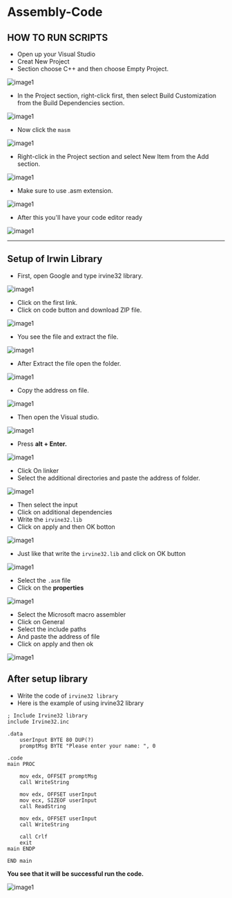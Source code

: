 # Assembly-Code

## HOW TO RUN SCRIPTS
- Open up your Visual Studio
- Creat New Project
- Section choose C++ and then choose Empty Project.

![image1](Images/image20.png)

- In the Project section, right-click first, then select Build Customization from the Build Dependencies section.

![image1](Images/image21.png)

- Now click the `masm`

![image1](Images/image22.png)

- Right-click in the Project section and select New Item from the Add section.

![image1](Images/image23.png)

- Make sure to use .asm extension.

![image1](Images/image24.png)

- After this you'll have your code editor ready

![image1](Images/image25.png)

---

## Setup of Irwin Library
- First, open Google and type irvine32 library.

![image1](Images/image1.png)

- Click on the first link.
- Click on code button and download ZIP file.

![image1](Images/image2.png)

- You see the file and extract the file.

![image1](Images/image3.png)

- After Extract the file open the folder.

![image1](Images/image4.png)

- Copy the address on file.

![image1](Images/image5.png)

- Then open the Visual studio.

![image1](Images/image6.png)

- Press **alt + Enter.**

![image1](Images/image7.png)

- Click On linker
- Select the additional directories and paste the address of folder.

![image1](Images/image8.png)

- Then select the input
- Click on additional dependencies
- Write the `irvine32.lib`
- Click on apply and then OK botton

![image1](Images/image9.png)

- Just like that write the `irvine32.lib` and click on OK button

![image1](Images/image10.png)

- Select the `.asm` file
- Click on the **properties**

![image1](Images/image11.png)

- Select the Microsoft macro assembler
- Click on General
- Select the include paths
- And paste the address of file
- Click on apply and then ok

![image1](Images/image12.png)

## After setup library

- Write the code of `irvine32 library`
- Here is the example of using irvine32 library

```assembly
; Include Irvine32 library
include Irvine32.inc

.data
    userInput BYTE 80 DUP(?)    
    promptMsg BYTE "Please enter your name: ", 0

.code
main PROC

    mov edx, OFFSET promptMsg   
    call WriteString          

    mov edx, OFFSET userInput   
    mov ecx, SIZEOF userInput  
    call ReadString            

    mov edx, OFFSET userInput   
    call WriteString           

    call Crlf              
    exit        
main ENDP

END main
```

**You see that it will be successful run the code.**

![image1](Images/image13.png)


